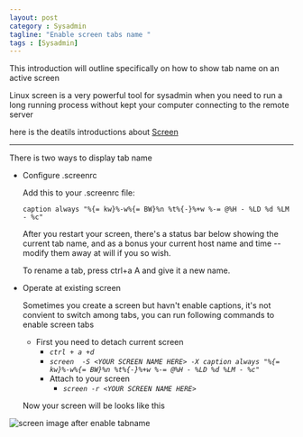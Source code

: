 ```yaml
---
layout: post
category : Sysadmin
tagline: "Enable screen tabs name "
tags : [Sysadmin]
---
```


This introduction will outline specifically on how to show tab name on an active screen

Linux screen is a very powerful tool for sysadmin when you need to run a long running process without kept your computer connecting to the remote server

here is the deatils introductions about [Screen](http://linux.die.net/man/1/screen)

----------

There is two ways to display tab name 

 - Configure .screenrc
 

    Add this to your .screenrc file:
    
    `caption always "%{= kw}%-w%{= BW}%n %t%{-}%+w %-= @%H - %LD %d %LM - %c"`
    
    After you restart your screen, there's a status bar below showing the current tab name, and as a bonus your current host name and time -- modify them away at will if you so wish.
    
    To rename a tab, press ctrl+a A and give it a new name.
    
 -  Operate at existing screen
	
	Sometimes you create a screen but havn't enable captions, it's not convient to switch among tabs, you can run following commands to enable screen tabs

	 - First you need to detach current screen
		 - *`ctrl + a +d`*
		 - *`screen  -S <YOUR SCREEN NAME HERE> -X caption always "%{= kw}%-w%{= BW}%n %t%{-}%+w %-= @%H - %LD %d %LM - %c"`*
		 - Attach to your screen
			 - *`screen -r <YOUR SCREEN NAME HERE>`*
	
	Now your screen will be looks like this
	
 ![screen image after enable tabname](http://7fvkn1.com1.z0.glb.clouddn.com/screen.jpg)